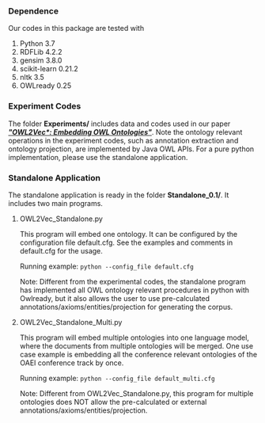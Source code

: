 ### Dependence 
Our codes in this package are tested with
  1. Python 3.7
  2. RDFLib 4.2.2
  3. gensim 3.8.0
  4. scikit-learn 0.21.2
  5. nltk 3.5
  6. OWLready 0.25

### Experiment Codes
The folder **Experiments/** includes data and codes used in our paper [***"OWL2Vec\*: Embedding OWL Ontologies"***](https://arxiv.org/abs/2009.14654). 
Note the ontology relevant operations in the experiment codes, such as annotation extraction and ontology projection, are implemented by Java OWL APIs.
For a pure python implementation, please use the standalone application.

### Standalone Application
The standalone application is ready in the folder **Standalone\_0.1/**. It includes two main programs.

1. OWL2Vec\_Standalone.py

    This program will embed one ontology. It can be configured by the configuration file default.cfg. See the examples and comments in default.cfg for the usage.

    Running example: ```python --config_file default.cfg```

    Note: Different from the experimental codes, the standalone program has implemented all OWL ontology relevant procedures in python with Owlready, but it also allows the user to use pre-calculated annotations/axioms/entities/projection for generating the corpus. 

2. OWL2Vec\_Standalone_Multi.py

    This program will embed multiple ontologies into one language model, where the documents from multiple ontologies will be merged. One use case example is embedding all the conference relevant ontologies of the OAEI conference track by once.

    Running example: ```python --config_file default_multi.cfg```

    Note: Different from OWL2Vec\_Standalone.py, this program for multiple ontologies does NOT allow the pre-calculated or external annotations/axioms/entities/projection.


